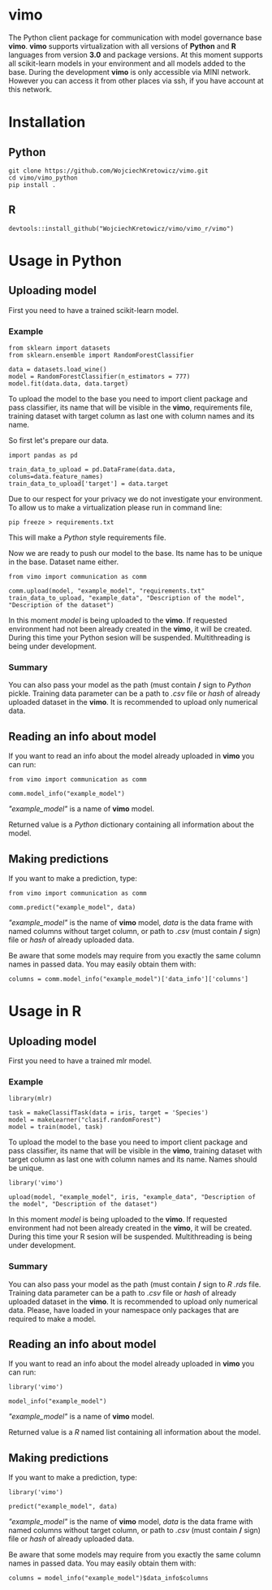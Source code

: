 # vimo

The Python client package for communication with model governance base **vimo**. **vimo** supports virtualization with all versions of **Python** and **R** languages from version **3.0** and package versions. At this moment supports all scikit-learn models in your environment and all models added to the base. During the development **vimo** is only accessible via MINI network. However you can access it from other places via ssh, if you have account at this network.

# Installation

## Python

```
git clone https://github.com/WojciechKretowicz/vimo.git 
cd vimo/vimo_python
pip install .
```
## R

```
devtools::install_github("WojciechKretowicz/vimo/vimo_r/vimo")
```

# Usage in Python

## Uploading model
First you need to have a trained scikit-learn model.

### Example
```
from sklearn import datasets
from sklearn.ensemble import RandomForestClassifier

data = datasets.load_wine()
model = RandomForestClassifier(n_estimators = 777)
model.fit(data.data, data.target)
```

To upload the model to the base you need to import client package and pass classifier, its name that will be visible in the **vimo**, requirements file, training dataset with target column as last one with column names and its name.

So first let's prepare our data.

```
import pandas as pd

train_data_to_upload = pd.DataFrame(data.data, colums=data.feature_names)
train_data_to_upload['target'] = data.target
```
Due to our respect for your privacy we do not investigate your environment. To allow us to make a virtualization please run in command line:

```
pip freeze > requirements.txt
```

This will make a *Python* style requirements file.

Now we are ready to push our model to the base. Its name has to be unique in the base. Dataset name either.

```
from vimo import communication as comm

comm.upload(model, "example_model", "requirements.txt" train_data_to_upload, "example_data", "Description of the model", "Description of the dataset")
```

In this moment *model* is being uploaded to the **vimo**. If requested environment had not been already created in the **vimo**, it will be created. During this time your Python sesion will be suspended. Multithreading is being under development.

### Summary

You can also pass your model as the path (must contain **/** sign to *Python* pickle. Training data parameter can be a path to *.csv* file or *hash* of already uploaded dataset in the **vimo**. It is recommended to upload only numerical data.

## Reading an info about model

If you want to read an info about the model already uploaded in **vimo** you can run:

```
from vimo import communication as comm

comm.model_info("example_model")
```

*"example_model"* is a name of **vimo** model.

Returned value is a *Python* dictionary containing all information about the model.

## Making predictions

If you want to make a prediction, type:

```
from vimo import communication as comm

comm.predict("example_model", data)
```

*"example_model"* is the name of **vimo** model, *data* is the data frame with named columns without target column, or path to *.csv* (must contain **/** sign) file or *hash* of already uploaded data.

Be aware that some models may require from you exactly the same column names in passed data. You may easily obtain them with:

```
columns = comm.model_info("example_model")['data_info']['columns']
```

# Usage in R

## Uploading model
First you need to have a trained mlr model.

### Example
```
library(mlr)

task = makeClassifTask(data = iris, target = 'Species')
model = makeLearner("clasif.randomForest")
model = train(model, task)
```

To upload the model to the base you need to import client package and pass classifier, its name that will be visible in the **vimo**, training dataset with target column as last one with column names and its name. Names should be unique.

```
library('vimo')

upload(model, "example_model", iris, "example_data", "Description of the model", "Description of the dataset")
```

In this moment *model* is being uploaded to the **vimo**. If requested environment had not been already created in the **vimo**, it will be created. During this time your R sesion will be suspended. Multithreading is being under development.

### Summary

You can also pass your model as the path (must contain **/** sign to *R* *.rds* file. Training data parameter can be a path to *.csv* file or *hash* of already uploaded dataset in the **vimo**. It is recommended to upload only numerical data. Please, have loaded in your namespace only packages that are required to make a model.

## Reading an info about model

If you want to read an info about the model already uploaded in **vimo** you can run:

```
library('vimo')

model_info("example_model")
```

*"example_model"* is a name of **vimo** model.

Returned value is a *R* named list containing all information about the model.

## Making predictions

If you want to make a prediction, type:

```
library('vimo')

predict("example_model", data)
```

*"example_model"* is the name of **vimo** model, *data* is the data frame with named columns without target column, or path to *.csv* (must contain **/** sign) file or *hash* of already uploaded data.

Be aware that some models may require from you exactly the same column names in passed data. You may easily obtain them with:

```
columns = model_info("example_model")$data_info$columns
```
